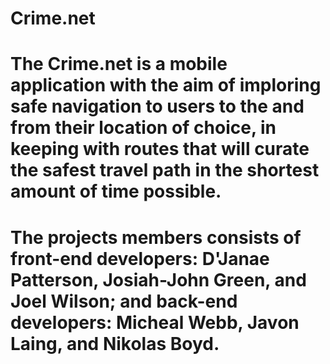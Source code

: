 # Crime.net

# The Crime.net is a mobile application with the aim of imploring safe navigation to users to the and from their location of choice, in keeping with routes that will curate the safest travel path in the shortest amount of time possible.

# The projects members consists of front-end developers: D'Janae Patterson, Josiah-John Green, and Joel Wilson; and back-end developers: Micheal Webb, Javon Laing, and Nikolas Boyd.

